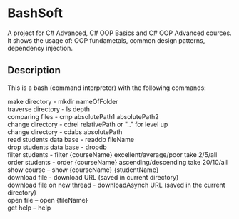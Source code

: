 # BashSoft

A project for C# Advanced, C# OOP Basics and C# OOP Advanced cources. It shows the usage of: OOP fundametals, common design patterns, dependency injection.

## Description
This is a bash (command interpreter) with the following commands:

make directory - mkdir nameOfFolder<br />
traverse directory - ls depth<br />
comparing files - cmp absolutePath1 absolutePath2<br />
change directory - cdrel relativePath or ".." for level up<br />
change directory - cdabs absolutePath<br />
read students data base - readdb fileName<br />
drop students data base - dropdb<br />
filter students - filter {courseName} excellent/average/poor take 2/5/all<br />
order students - order {courseName} ascending/descending take 20/10/all<br />
show course – show {courseName} {studentName}<br />
download file - download URL (saved in current directory)<br />
download file on new thread - downloadAsynch URL (saved in the current directory)<br />
open file – open {fileName}<br />
get help – help
